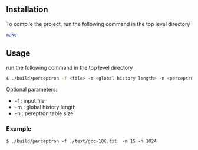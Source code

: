 ## Installation

To compile the project, run the following command in the top level directory
```sh
make
```

## Usage
run the following command in the top level directory
```sh
$ ./build/perceptron -f <file> -m <global history length> -n <perceptron table size> 
```
Optional parameters:
* -f : input file 
* -m : global history length
* -n : pereptron table size

### Example
```
$ ./build/perceptron -f ./text/gcc-10K.txt  -m 15 -n 1024
```
